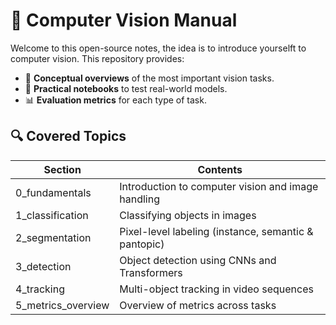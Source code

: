 # 🧠 Computer Vision Manual

Welcome to this open-source notes, the idea is to introduce yourselft to computer vision. This repository provides:
- 📘 **Conceptual overviews** of the most important vision tasks.
- 🧪 **Practical notebooks** to test real-world models.
- 📊 **Evaluation metrics** for each type of task.

## 🔍 Covered Topics

| Section              | Contents                                             |
|----------------------|------------------------------------------------------|
| 0_fundamentals       | Introduction to computer vision and image handling   |
| 1_classification     | Classifying objects in images                        |
| 2_segmentation       | Pixel-level labeling (instance, semantic & pantopic)           |
| 3_detection          | Object detection using CNNs and Transformers         |
| 4_tracking           | Multi-object tracking in video sequences             |
| 5_metrics_overview   | Overview of metrics across tasks                     |
